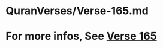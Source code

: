 # QuranVerses/Verse-165.md <br><br>For more infos, See [Verse 165](https://www.quranbookk.com/quran/search?q=165)